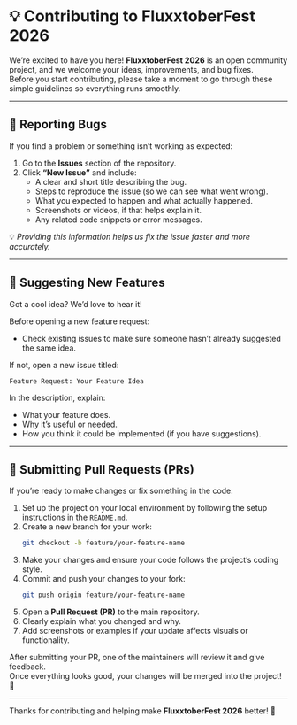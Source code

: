 # 💡 Contributing to FluxxtoberFest 2026

We’re excited to have you here! **FluxxtoberFest 2026** is an open community project, and we welcome your ideas, improvements, and bug fixes.  
Before you start contributing, please take a moment to go through these simple guidelines so everything runs smoothly.

---

## 🐞 Reporting Bugs

If you find a problem or something isn’t working as expected:

1. Go to the **Issues** section of the repository.
2. Click **“New Issue”** and include:
   - A clear and short title describing the bug.
   - Steps to reproduce the issue (so we can see what went wrong).
   - What you expected to happen and what actually happened.
   - Screenshots or videos, if that helps explain it.
   - Any related code snippets or error messages.

💡 *Providing this information helps us fix the issue faster and more accurately.*

---

## 💭 Suggesting New Features

Got a cool idea? We’d love to hear it!  

Before opening a new feature request:
- Check existing issues to make sure someone hasn’t already suggested the same idea.

If not, open a new issue titled:

```
Feature Request: Your Feature Idea
```

In the description, explain:
- What your feature does.
- Why it’s useful or needed.
- How you think it could be implemented (if you have suggestions).

---

## 🔧 Submitting Pull Requests (PRs)

If you’re ready to make changes or fix something in the code:

1. Set up the project on your local environment by following the setup instructions in the `README.md`.
2. Create a new branch for your work:
   ```bash
   git checkout -b feature/your-feature-name
   ```
3. Make your changes and ensure your code follows the project’s coding style.
4. Commit and push your changes to your fork:
   ```bash
   git push origin feature/your-feature-name
   ```
5. Open a **Pull Request (PR)** to the main repository.
6. Clearly explain what you changed and why.
7. Add screenshots or examples if your update affects visuals or functionality.

After submitting your PR, one of the maintainers will review it and give feedback.  
Once everything looks good, your changes will be merged into the project! 🎉

---

Thanks for contributing and helping make **FluxxtoberFest 2026** better! 🙌
